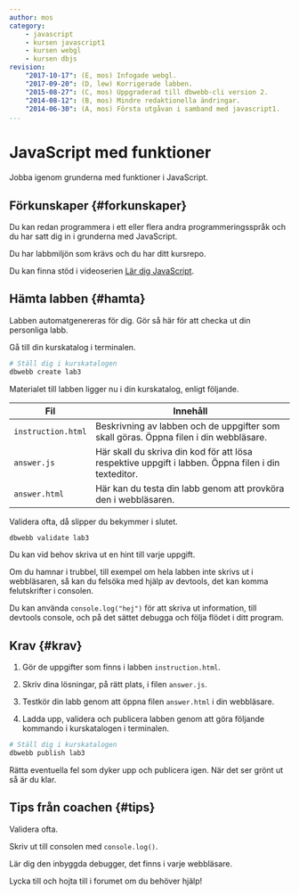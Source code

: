 ```yaml
---
author: mos
category:
    - javascript
    - kursen javascript1
    - kursen webgl
    - kursen dbjs
revision:
    "2017-10-17": (E, mos) Infogade webgl.
    "2017-09-20": (D, lew) Korrigerade labben.
    "2015-08-27": (C, mos) Uppgraderad till dbwebb-cli version 2.
    "2014-08-12": (B, mos) Mindre redaktionella ändringar.
    "2014-06-30": (A, mos) Första utgåvan i samband med javascript1.
...
```

JavaScript med funktioner
==================================

Jobba igenom grunderna med funktioner i JavaScript.

<!--more-->


Förkunskaper {#forkunskaper}
-----------------------

Du kan redan programmera i ett eller flera andra programmeringsspråk och du har satt dig in i grunderna med JavaScript.

Du har labbmiljön som krävs och du har ditt kursrepo.

Du kan finna stöd i videoserien [Lär dig JavaScript](https://www.youtube.com/playlist?list=PLKtP9l5q3ce_YXUQlr5aAzJ406vSsmeMT).



Hämta labben {#hamta}
-----------------------

Labben automatgenereras för dig. Gör så här för att checka ut din personliga labb.

Gå till din kurskatalog i terminalen.

```bash
# Ställ dig i kurskatalogen
dbwebb create lab3
```

Materialet till labben ligger nu i din kurskatalog, enligt följande.

| Fil                | Innehåll |
|--------------------|----------|
| `instruction.html` | Beskrivning av labben och de uppgifter som skall göras. Öppna filen i din webbläsare. |
| `answer.js`        | Här skall du skriva din kod för att lösa respektive uppgift i labben. Öppna filen i din texteditor. |
| `answer.html`      | Här kan du testa din labb genom att provköra den i webbläsaren. |

Validera ofta, då slipper du bekymmer i slutet.

```bash
dbwebb validate lab3
```

Du kan vid behov skriva ut en hint till varje uppgift.

Om du hamnar i trubbel, till exempel om hela labben inte skrivs ut i webbläsaren, så kan du felsöka med hjälp av devtools, det kan komma felutskrifter i consolen.

Du kan använda `console.log("hej")` för att skriva ut information, till devtools console, och på det sättet debugga och följa flödet i ditt program.



Krav {#krav}
-----------------------

1. Gör de uppgifter som finns i labben `instruction.html`.

1. Skriv dina lösningar, på rätt plats, i filen `answer.js`.

1. Testkör din labb genom att öppna filen `answer.html` i din webbläsare.

1. Ladda upp, validera och publicera labben genom att göra följande kommando i kurskatalogen i terminalen.

```bash
# Ställ dig i kurskatalogen
dbwebb publish lab3
```

Rätta eventuella fel som dyker upp och publicera igen. När det ser grönt ut så är du klar.



Tips från coachen {#tips}
-----------------------

Validera ofta.

Skriv ut till consolen med `console.log()`.

Lär dig den inbyggda debugger, det finns i varje webbläsare.

Lycka till och hojta till i forumet om du behöver hjälp!
